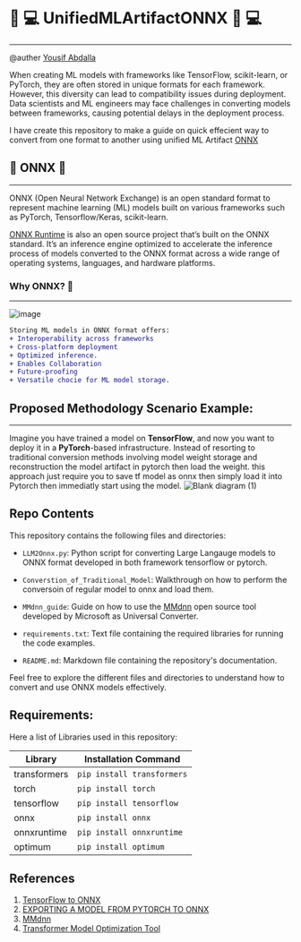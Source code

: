 # 🚀  💻 UnifiedMLArtifactONNX 🚀  💻
***

@auther [Yousif Abdalla](https://github.com/yousif4111)

When creating ML models with frameworks like TensorFlow, scikit-learn, or PyTorch, they are often stored in unique formats for each framework. However, this diversity can lead to compatibility issues during deployment. Data scientists and ML engineers may face challenges in converting models between frameworks, causing potential delays in the deployment process.

I have create this repository to make a guide on quick effecient way to convert from one format to another using unified ML Artifact [ONNX](https://onnx.ai/)

## 🤖 ONNX 🤖
***
ONNX (Open Neural Network Exchange) is an open standard format to represent machine learning (ML) models built on various frameworks such as PyTorch, Tensorflow/Keras, scikit-learn. 

[ONNX Runtime](https://onnxruntime.ai/) is also an open source project that’s built on the ONNX standard. It’s an inference engine optimized to accelerate the inference process of models converted to the ONNX format across a wide range of operating systems, languages, and hardware platforms. 

### Why ONNX? 🤔
___
![image](https://github.com/yousif4111/UnifiedMLArtifactONNX/assets/46527978/1b2f05d3-0e92-4e6b-85cf-e2bb576e71c0)


```diff
Storing ML models in ONNX format offers:
+ Interoperability across frameworks
+ Cross-platform deployment
+ Optimized inference.
+ Enables Collaboration
+ Future-proofing
+ Versatile chocie for ML model storage.
```


## Proposed Methodology Scenario Example:
---
Imagine you have trained a model on **TensorFlow**, and now you want to deploy it in a **PyTorch**-based infrastructure. Instead of resorting to traditional conversion methods involving model weight storage and reconstruction the model artifact in pytorch then load the weight. this approach just require you to save tf model as onnx then simply load it into Pytorch then immediatly start using the model.
![Blank diagram (1)](https://github.com/yousif4111/UnifiedMLArtifactONNX/assets/46527978/2f0f4682-4329-4e1a-831d-d4b38966d71e)


## Repo Contents

This repository contains the following files and directories:

- `LLM2Onnx.py`: Python script for converting Large Langauge models to ONNX format developed in both framework tensorflow or pytorch.
  
- `Converstion_of_Traditional_Model`: Walkthrough on how to perform the conversoin of regular model to onnx and load them.
  
- `MMdnn_guide`: Guide on how to use the [MMdnn](https://github.com/microsoft/MMdnn) open source tool developed by Microsoft as Universal Converter.

- `requirements.txt`: Text file containing the required libraries for running the code examples.

- `README.md`: Markdown file containing the repository's documentation.

Feel free to explore the different files and directories to understand how to convert and use ONNX models effectively.




Requirements:
---
Here a list of Libraries used in this repository:

| Library       | Installation Command    |
|---------------|-------------------------|
| transformers  | `pip install transformers` |
| torch         | `pip install torch`       |
| tensorflow    | `pip install tensorflow`  |
| onnx          | `pip install onnx`       |
| onnxruntime   | `pip install onnxruntime`|
| optimum       | `pip install optimum`    |

## References

1. [TensorFlow to ONNX](https://onnxruntime.ai/docs/tutorials/tf-get-started.html)
2. [EXPORTING A MODEL FROM PYTORCH TO ONNX](https://pytorch.org/tutorials/advanced/super_resolution_with_onnxruntime.html)
3. [MMdnn](https://github.com/microsoft/MMdnn)
4. [Transformer Model Optimization Tool](https://onnxruntime.ai/docs/performance/transformers-optimization.html)













